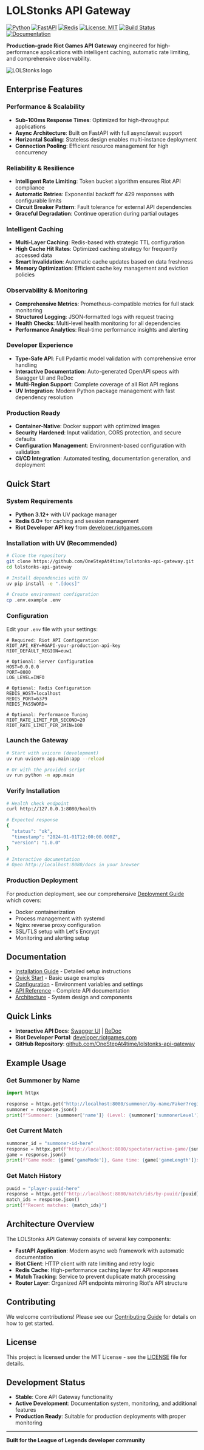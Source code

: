 # LOLStonks API Gateway

[![Python](https://img.shields.io/badge/Python-3.12+-blue.svg)](https://python.org)
[![FastAPI](https://img.shields.io/badge/FastAPI-0.115+-green.svg)](https://fastapi.tiangolo.com)
[![Redis](https://img.shields.io/badge/Redis-7.x-red.svg)](https://redis.io/)
[![License: MIT](https://img.shields.io/badge/License-MIT-yellow.svg)](LICENSE)
[![Build Status](https://github.com/OneStepAt4time/lolstonks-api-gateway/workflows/CI/badge.svg)](https://github.com/OneStepAt4time/lolstonks-api-gateway/actions)
[![Documentation](https://img.shields.io/badge/Docs-Latest-brightgreen.svg)](https://onestepat4time.github.io/lolstonks-api-gateway/)

**Production-grade Riot Games API Gateway** engineered for high-performance applications with intelligent caching, automatic rate limiting, and comprehensive observability.

![LOLStonks logo](../.github/logo.png)

## Enterprise Features

### Performance & Scalability
- **Sub-100ms Response Times**: Optimized for high-throughput applications
- **Async Architecture**: Built on FastAPI with full async/await support
- **Horizontal Scaling**: Stateless design enables multi-instance deployment
- **Connection Pooling**: Efficient resource management for high concurrency

### Reliability & Resilience
- **Intelligent Rate Limiting**: Token bucket algorithm ensures Riot API compliance
- **Automatic Retries**: Exponential backoff for 429 responses with configurable limits
- **Circuit Breaker Pattern**: Fault tolerance for external API dependencies
- **Graceful Degradation**: Continue operation during partial outages

### Intelligent Caching
- **Multi-Layer Caching**: Redis-based with strategic TTL configuration
- **High Cache Hit Rates**: Optimized caching strategy for frequently accessed data
- **Smart Invalidation**: Automatic cache updates based on data freshness
- **Memory Optimization**: Efficient cache key management and eviction policies

### Observability & Monitoring
- **Comprehensive Metrics**: Prometheus-compatible metrics for full stack monitoring
- **Structured Logging**: JSON-formatted logs with request tracing
- **Health Checks**: Multi-level health monitoring for all dependencies
- **Performance Analytics**: Real-time performance insights and alerting

### Developer Experience
- **Type-Safe API**: Full Pydantic model validation with comprehensive error handling
- **Interactive Documentation**: Auto-generated OpenAPI specs with Swagger UI and ReDoc
- **Multi-Region Support**: Complete coverage of all Riot API regions
- **UV Integration**: Modern Python package management with fast dependency resolution

### Production Ready
- **Container-Native**: Docker support with optimized images
- **Security Hardened**: Input validation, CORS protection, and secure defaults
- **Configuration Management**: Environment-based configuration with validation
- **CI/CD Integration**: Automated testing, documentation generation, and deployment

## Quick Start

### System Requirements

- **Python 3.12+** with UV package manager
- **Redis 6.0+** for caching and session management
- **Riot Developer API key** from [developer.riotgames.com](https://developer.riotgames.com/)

### Installation with UV (Recommended)

```bash
# Clone the repository
git clone https://github.com/OneStepAt4time/lolstonks-api-gateway.git
cd lolstonks-api-gateway

# Install dependencies with UV
uv pip install -e ".[docs]"

# Create environment configuration
cp .env.example .env
```

### Configuration

Edit your `.env` file with your settings:

```env
# Required: Riot API Configuration
RIOT_API_KEY=RGAPI-your-production-api-key
RIOT_DEFAULT_REGION=euw1

# Optional: Server Configuration
HOST=0.0.0.0
PORT=8080
LOG_LEVEL=INFO

# Optional: Redis Configuration
REDIS_HOST=localhost
REDIS_PORT=6379
REDIS_PASSWORD=

# Optional: Performance Tuning
RIOT_RATE_LIMIT_PER_SECOND=20
RIOT_RATE_LIMIT_PER_2MIN=100
```

### Launch the Gateway

```bash
# Start with uvicorn (development)
uv run uvicorn app.main:app --reload

# Or with the provided script
uv run python -m app.main
```

### Verify Installation

```bash
# Health check endpoint
curl http://127.0.0.1:8080/health

# Expected response
{
  "status": "ok",
  "timestamp": "2024-01-01T12:00:00.000Z",
  "version": "1.0.0"
}

# Interactive documentation
# Open http://localhost:8080/docs in your browser
```

### Production Deployment

For production deployment, see our comprehensive [Deployment Guide](getting-started/deployment.md) which covers:
- Docker containerization
- Process management with systemd
- Nginx reverse proxy configuration
- SSL/TLS setup with Let's Encrypt
- Monitoring and alerting setup

## Documentation

- [Installation Guide](getting-started/installation.md) - Detailed setup instructions
- [Quick Start](getting-started/quick-start.md) - Basic usage examples
- [Configuration](getting-started/configuration.md) - Environment variables and settings
- [API Reference](api/overview.md) - Complete API documentation
- [Architecture](architecture/overview.md) - System design and components

## Quick Links

- **Interactive API Docs**: [Swagger UI](http://localhost:8080/docs) | [ReDoc](http://localhost:8080/redoc)
- **Riot Developer Portal**: [developer.riotgames.com](https://developer.riotgames.com/)
- **GitHub Repository**: [github.com/OneStepAt4time/lolstonks-api-gateway](https://github.com/OneStepAt4time/lolstonks-api-gateway)

## Example Usage

### Get Summoner by Name

```python
import httpx

response = httpx.get("http://localhost:8080/summoner/by-name/Faker?region=kr")
summoner = response.json()
print(f"Summoner: {summoner['name']} (Level: {summoner['summonerLevel']})")
```

### Get Current Match

```python
summoner_id = "summoner-id-here"
response = httpx.get(f"http://localhost:8080/spectator/active-game/{summoner_id}?region=kr")
game = response.json()
print(f"Game mode: {game['gameMode']}, Game time: {game['gameLength']}s")
```

### Get Match History

```python
puuid = "player-puuid-here"
response = httpx.get(f"http://localhost:8080/match/ids/by-puuid/{puuid}?region=euw1&count=5")
match_ids = response.json()
print(f"Recent matches: {match_ids}")
```

## Architecture Overview

The LOLStonks API Gateway consists of several key components:

- **FastAPI Application**: Modern async web framework with automatic documentation
- **Riot Client**: HTTP client with rate limiting and retry logic
- **Redis Cache**: High-performance caching layer for API responses
- **Match Tracking**: Service to prevent duplicate match processing
- **Router Layer**: Organized API endpoints mirroring Riot's API structure

## Contributing

We welcome contributions! Please see our [Contributing Guide](development/contributing.md) for details on how to get started.

## License

This project is licensed under the MIT License - see the [LICENSE](../LICENSE) file for details.

## Development Status

- **Stable**: Core API Gateway functionality
- **Active Development**: Documentation system, monitoring, and additional features
- **Production Ready**: Suitable for production deployments with proper monitoring

---

**Built for the League of Legends developer community**
